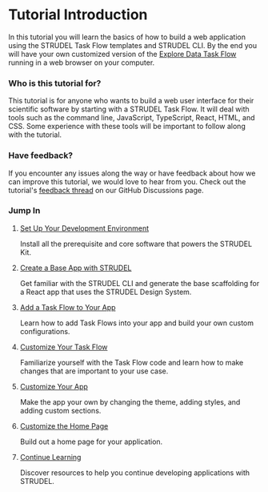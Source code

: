 # Tutorial Introduction

In this tutorial you will learn the basics of how to build a web application using the STRUDEL Task Flow templates and STRUDEL CLI. By the end you will have your own customized version of the [Explore Data Task Flow](https://strudel.science/design-system/task-flows/explore-data/) running in a web browser on your computer.

### Who is this tutorial for?

This tutorial is for anyone who wants to build a web user interface for their scientific software by starting with a STRUDEL Task Flow. It will deal with tools such as the command line, JavaScript, TypeScript, React, HTML, and CSS. Some experience with these tools will be important to follow along with the tutorial.

### Have feedback?

If you encounter any issues along the way or have feedback about how we can improve this tutorial, we would love to hear from you. Check out the tutorial's [feedback thread](https://github.com/orgs/strudel-science/discussions/50) on our GitHub Discussions page.

### Jump In

1. [Set Up Your Development Environment](/strudel-kit/docs/guides/tutorials/basic-app-with-strudel/setup)

    Install all the prerequisite and core software that powers the STRUDEL Kit. 

2. [Create a Base App with STRUDEL](/strudel-kit/docs/guides/tutorials/basic-app-with-strudel/create-app)

    Get familiar with the STRUDEL CLI and generate the base scaffolding for a React app that uses the STRUDEL Design System.

3. [Add a Task Flow to Your App](/strudel-kit/docs/guides/tutorials/basic-app-with-strudel/add-taskflow)

    Learn how to add Task Flows into your app and build your own custom configurations.

4. [Customize Your Task Flow](/strudel-kit/docs/guides/tutorials/basic-app-with-strudel/customize-taskflow)

    Familiarize yourself with the Task Flow code and learn how to make changes that are important to your use case.

5. [Customize Your App](/strudel-kit/docs/guides/tutorials/basic-app-with-strudel/customize-app)

    Make the app your own by changing the theme, adding styles, and adding custom sections.

6. [Customize the Home Page](/strudel-kit/docs/guides/tutorials/basic-app-with-strudel/customize-home-page)

    Build out a home page for your application.

7. [Continue Learning](/strudel-kit/docs/guides/tutorials/basic-app-with-strudel/continue-learning)

    Discover resources to help you continue developing applications with STRUDEL.